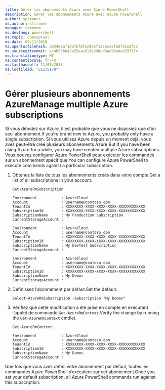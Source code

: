 ```yaml
---
title: Gérer les abonnements Azure avec Azure PowerShell
description: Gérer les abonnements Azure avec Azure PowerShell
author: sptramer
ms.author: sttramer
manager: carmonm
ms.devlang: powershell
ms.topic: conceptual
ms.date: 09/11/2018
ms.openlocfilehash: a93461af1dafbf8f2c85ef127ecaefadf3be2f52
ms.sourcegitcommit: ac4b53bb42a25aae013a9d8cd9ae98ada9397274
ms.translationtype: HT
ms.contentlocale: fr-FR
ms.lasthandoff: 11/08/2018
ms.locfileid: "51275178"
---
```

# <a name="manage-multiple-azure-subscriptions"></a><span data-ttu-id="6e652-103">Gérer plusieurs abonnements Azure</span><span class="sxs-lookup"><span data-stu-id="6e652-103">Manage multiple Azure subscriptions</span></span>

<span data-ttu-id="6e652-104">Si vous débutez sur Azure, il est probable que vous ne disposiez que d’un seul abonnement.</span><span class="sxs-lookup"><span data-stu-id="6e652-104">If you're brand new to Azure, you probably only have a single subscription.</span></span> <span data-ttu-id="6e652-105">Si vous utilisez Azure depuis un moment déjà, vous avez peut-être créé plusieurs abonnements Azure.</span><span class="sxs-lookup"><span data-stu-id="6e652-105">But if you have been using Azure for a while, you may have created multiple Azure subscriptions.</span></span> <span data-ttu-id="6e652-106">Vous pouvez configurer Azure PowerShell pour exécuter les commandes sur un abonnement spécifique.</span><span class="sxs-lookup"><span data-stu-id="6e652-106">You can configure Azure PowerShell to execute commands against a particular subscription.</span></span>

1. <span data-ttu-id="6e652-107">Obtenez la liste de tous les abonnements créés dans votre compte.</span><span class="sxs-lookup"><span data-stu-id="6e652-107">Get a list of all subscriptions in your account.</span></span>

    ```azurepowershell-interactive
    Get-AzureRmSubscription
    ```

    ```output
    Environment           : AzureCloud
    Account               : username@contoso.com
    TenantId              : XXXXXXXX-XXXX-XXXX-XXXX-XXXXXXXXXXXX
    SubscriptionId        : XXXXXXXX-XXXX-XXXX-XXXX-XXXXXXXXXXXX
    SubscriptionName      : My Production Subscription
    CurrentStorageAccount :

    Environment           : AzureCloud
    Account               : username@contoso.com
    TenantId              : XXXXXXXX-XXXX-XXXX-XXXX-XXXXXXXXXXXX
    SubscriptionId        : XXXXXXXX-XXXX-XXXX-XXXX-XXXXXXXXXXXX
    SubscriptionName      : My DevTest Subscription
    CurrentStorageAccount :

    Environment           : AzureCloud
    Account               : username@contoso.com
    TenantId              : XXXXXXXX-XXXX-XXXX-XXXX-XXXXXXXXXXXX
    SubscriptionId        : XXXXXXXX-XXXX-XXXX-XXXX-XXXXXXXXXXXX
    SubscriptionName      : My Demos
    CurrentStorageAccount :
    ```

2. <span data-ttu-id="6e652-108">Définissez l’abonnement par défaut.</span><span class="sxs-lookup"><span data-stu-id="6e652-108">Set the default.</span></span>

    ```azurepowershell-interactive
    Select-AzureRmSubscription -Subscription "My Demos"
    ```

3. <span data-ttu-id="6e652-109">Vérifiez que cette modification a été prise en compte en exécutant l’applet de commande `Get-AzureRmContext`.</span><span class="sxs-lookup"><span data-stu-id="6e652-109">Verify the change by running the `Get-AzureRmContext` cmdlet.</span></span>

    ```azurepowershell-interactive
    Get-AzureRmContext
    ```

    ```output
    Environment           : AzureCloud
    Account               : username@contoso.com
    TenantId              : XXXXXXXX-XXXX-XXXX-XXXX-XXXXXXXXXXXX
    SubscriptionId        : XXXXXXXX-XXXX-XXXX-XXXX-XXXXXXXXXXXX
    SubscriptionName      : My Demos
    CurrentStorageAccount :
    ```

<span data-ttu-id="6e652-110">Une fois que vous avez défini votre abonnement par défaut, toutes les commandes Azure PowerShell s’exécutent sur cet abonnement.</span><span class="sxs-lookup"><span data-stu-id="6e652-110">Once you set your default subscription, all Azure PowerShell commands run against this subscription.</span></span>
